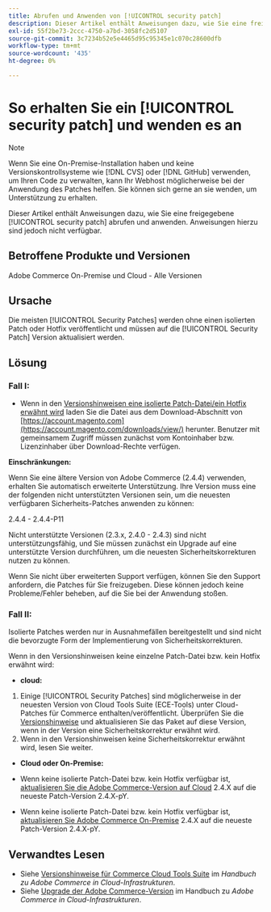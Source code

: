 ```yaml
---
title: Abrufen und Anwenden von [!UICONTROL security patch]
description: Dieser Artikel enthält Anweisungen dazu, wie Sie eine freigegebene [!UICONTROL security patch] abrufen und anwenden. Anweisungen hierzu sind jedoch nicht verfügbar.
exl-id: 55f2be73-2ccc-4750-a7bd-3058fc2d5107
source-git-commit: 3c7234b52e5e4465d95c95345e1c070c28600dfb
workflow-type: tm+mt
source-wordcount: '435'
ht-degree: 0%

---
```


# So erhalten Sie ein [!UICONTROL security patch] und wenden es an

>[!NOTE]
>Wenn Sie eine On-Premise-Installation haben und keine Versionskontrollsysteme wie [!DNL CVS] oder [!DNL GitHub] verwenden, um Ihren Code zu verwalten, kann Ihr Webhost möglicherweise bei der Anwendung des Patches helfen. Sie können sich gerne an sie wenden, um Unterstützung zu erhalten.

Dieser Artikel enthält Anweisungen dazu, wie Sie eine freigegebene [!UICONTROL security patch] abrufen und anwenden. Anweisungen hierzu sind jedoch nicht verfügbar.

## Betroffene Produkte und Versionen

Adobe Commerce On-Premise und Cloud - Alle Versionen


## Ursache

Die meisten [!UICONTROL Security Patches] werden ohne einen isolierten Patch oder Hotfix veröffentlicht und müssen auf die [!UICONTROL Security Patch] Version aktualisiert werden.

## Lösung


### Fall I:

* Wenn in den [Versionshinweisen eine isolierte Patch-Datei/ein Hotfix erwähnt wird](https://experienceleague.adobe.com/en/docs/commerce-on-cloud/user-guide/release-notes/cloud-tools-suite) laden Sie die Datei aus dem Download-Abschnitt von [https://account.magento.com](https://account.magento.com/downloads/view/) herunter. Benutzer mit gemeinsamem Zugriff müssen zunächst vom Kontoinhaber bzw. Lizenzinhaber über Download-Rechte verfügen.

**Einschränkungen:**

Wenn Sie eine ältere Version von Adobe Commerce (2.4.4) verwenden, erhalten Sie automatisch erweiterte Unterstützung. Ihre Version muss eine der folgenden nicht unterstützten Versionen sein, um die neuesten verfügbaren Sicherheits-Patches anwenden zu können:

2.4.4 - 2.4.4-P11

Nicht unterstützte Versionen (2.3.x, 2.4.0 - 2.4.3) sind nicht unterstützungsfähig, und Sie müssen zunächst ein Upgrade auf eine unterstützte Version durchführen, um die neuesten Sicherheitskorrekturen nutzen zu können.

Wenn Sie nicht über erweiterten Support verfügen, können Sie den Support anfordern, die Patches für Sie freizugeben. Diese können jedoch keine Probleme/Fehler beheben, auf die Sie bei der Anwendung stoßen.

### Fall II:

Isolierte Patches werden nur in Ausnahmefällen bereitgestellt und sind nicht die bevorzugte Form der Implementierung von Sicherheitskorrekturen.

Wenn in den Versionshinweisen keine einzelne Patch-Datei bzw. kein Hotfix erwähnt wird:

* **cloud:**

1. Einige [!UICONTROL Security Patches] sind möglicherweise in der neuesten Version von Cloud Tools Suite (ECE-Tools) unter Cloud-Patches für Commerce enthalten/veröffentlicht. Überprüfen Sie die [Versionshinweise](https://experienceleague.adobe.com/en/docs/commerce-cloud-service/user-guide/release-notes/cloud-tools-suite) und aktualisieren Sie das Paket auf diese Version, wenn in der Version eine Sicherheitskorrektur erwähnt wird.
1. Wenn in den Versionshinweisen keine Sicherheitskorrektur erwähnt wird, lesen Sie weiter.

* **Cloud oder On-Premise:**

* Wenn keine isolierte Patch-Datei bzw. kein Hotfix verfügbar ist, [aktualisieren Sie die Adobe Commerce-Version auf Cloud](https://experienceleague.adobe.com/en/docs/commerce-cloud-service/user-guide/develop/upgrade/commerce-version) 2.4.X auf die neueste Patch-Version 2.4.X-pY.
* Wenn keine isolierte Patch-Datei bzw. kein Hotfix verfügbar ist, [aktualisieren Sie Adobe Commerce On-Premise](https://experienceleague.adobe.com/en/docs/commerce-operations/upgrade-guide/implementation/perform-upgrade) 2.4.X auf die neueste Patch-Version 2.4.X-pY.

## Verwandtes Lesen

* Siehe [Versionshinweise für Commerce Cloud Tools Suite](https://experienceleague.adobe.com/en/docs/commerce-cloud-service/user-guide/release-notes/cloud-tools-suite) im *Handbuch zu Adobe Commerce in Cloud-Infrastrukturen*.
* Siehe [Upgrade der Adobe Commerce-Version](https://experienceleague.adobe.com/en/docs/commerce-cloud-service/user-guide/develop/upgrade/commerce-version) im Handbuch zu *Adobe Commerce in Cloud-Infrastrukturen*.
